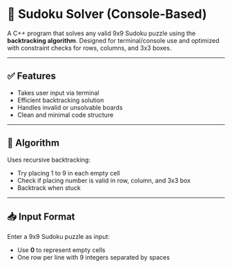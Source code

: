 # 🔢 Sudoku Solver (Console-Based)

A C++ program that solves any valid 9x9 Sudoku puzzle using the **backtracking algorithm**. Designed for terminal/console use and optimized with constraint checks for rows, columns, and 3x3 boxes.

---

## ✅ Features
- Takes user input via terminal
- Efficient backtracking solution
- Handles invalid or unsolvable boards
- Clean and minimal code structure

---

## 🧠 Algorithm
Uses recursive backtracking:
- Try placing 1 to 9 in each empty cell
- Check if placing number is valid in row, column, and 3x3 box
- Backtrack when stuck

---

## 📥 Input Format
Enter a 9x9 Sudoku puzzle as input:
- Use **0** to represent empty cells
- One row per line with 9 integers separated by spaces
